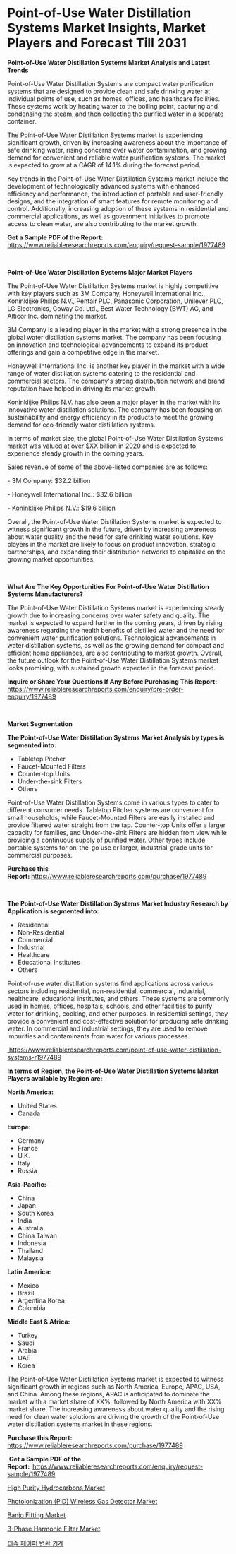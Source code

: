 <p><h1>Point-of-Use Water Distillation Systems Market Insights, Market Players and Forecast Till 2031</h1></p><p><strong>Point-of-Use Water Distillation Systems Market Analysis and Latest Trends</strong></p>
<p><p>Point-of-Use Water Distillation Systems are compact water purification systems that are designed to provide clean and safe drinking water at individual points of use, such as homes, offices, and healthcare facilities. These systems work by heating water to the boiling point, capturing and condensing the steam, and then collecting the purified water in a separate container.</p><p>The Point-of-Use Water Distillation Systems market is experiencing significant growth, driven by increasing awareness about the importance of safe drinking water, rising concerns over water contamination, and growing demand for convenient and reliable water purification systems. The market is expected to grow at a CAGR of 14.1% during the forecast period.</p><p>Key trends in the Point-of-Use Water Distillation Systems market include the development of technologically advanced systems with enhanced efficiency and performance, the introduction of portable and user-friendly designs, and the integration of smart features for remote monitoring and control. Additionally, increasing adoption of these systems in residential and commercial applications, as well as government initiatives to promote access to clean water, are also contributing to the market growth.</p></p>
<p><strong>Get a Sample PDF of the Report:&nbsp;</strong> <a href="https://www.reliableresearchreports.com/enquiry/request-sample/1977489">https://www.reliableresearchreports.com/enquiry/request-sample/1977489</a></p>
<p>&nbsp;</p>
<p><strong>Point-of-Use Water Distillation Systems Major Market Players</strong></p>
<p><p>The Point-of-Use Water Distillation Systems market is highly competitive with key players such as 3M Company, Honeywell International Inc., Koninklijke Philips N.V., Pentair PLC, Panasonic Corporation, Unilever PLC, LG Electronics, Coway Co. Ltd., Best Water Technology (BWT) AG, and Alticor Inc. dominating the market.</p><p>3M Company is a leading player in the market with a strong presence in the global water distillation systems market. The company has been focusing on innovation and technological advancements to expand its product offerings and gain a competitive edge in the market. </p><p>Honeywell International Inc. is another key player in the market with a wide range of water distillation systems catering to the residential and commercial sectors. The company's strong distribution network and brand reputation have helped in driving its market growth.</p><p>Koninklijke Philips N.V. has also been a major player in the market with its innovative water distillation solutions. The company has been focusing on sustainability and energy efficiency in its products to meet the growing demand for eco-friendly water distillation systems.</p><p>In terms of market size, the global Point-of-Use Water Distillation Systems market was valued at over $XX billion in 2020 and is expected to experience steady growth in the coming years. </p><p>Sales revenue of some of the above-listed companies are as follows:</p><p>- 3M Company: $32.2 billion </p><p>- Honeywell International Inc.: $32.6 billion </p><p>- Koninklijke Philips N.V.: $19.6 billion</p><p>Overall, the Point-of-Use Water Distillation Systems market is expected to witness significant growth in the future, driven by increasing awareness about water quality and the need for safe drinking water solutions. Key players in the market are likely to focus on product innovation, strategic partnerships, and expanding their distribution networks to capitalize on the growing market opportunities.</p></p>
<p>&nbsp;</p>
<p><strong>What Are The Key Opportunities For Point-of-Use Water Distillation Systems Manufacturers?</strong></p>
<p><p>The Point-of-Use Water Distillation Systems market is experiencing steady growth due to increasing concerns over water safety and quality. The market is expected to expand further in the coming years, driven by rising awareness regarding the health benefits of distilled water and the need for convenient water purification solutions. Technological advancements in water distillation systems, as well as the growing demand for compact and efficient home appliances, are also contributing to market growth. Overall, the future outlook for the Point-of-Use Water Distillation Systems market looks promising, with sustained growth expected in the forecast period.</p></p>
<p><strong>Inquire or Share Your Questions If Any Before Purchasing This Report:</strong> <a href="https://www.reliableresearchreports.com/enquiry/pre-order-enquiry/1977489">https://www.reliableresearchreports.com/enquiry/pre-order-enquiry/1977489</a></p>
<p>&nbsp;</p>
<p><strong>Market Segmentation</strong></p>
<p><strong>The Point-of-Use Water Distillation Systems Market Analysis by types is segmented into:</strong></p>
<p><ul><li>Tabletop Pitcher</li><li>Faucet-Mounted Filters</li><li>Counter-top Units</li><li>Under-the-sink Filters</li><li>Others</li></ul></p>
<p><p>Point-of-Use Water Distillation Systems come in various types to cater to different consumer needs. Tabletop Pitcher systems are convenient for small households, while Faucet-Mounted Filters are easily installed and provide filtered water straight from the tap. Counter-top Units offer a larger capacity for families, and Under-the-sink Filters are hidden from view while providing a continuous supply of purified water. Other types include portable systems for on-the-go use or larger, industrial-grade units for commercial purposes.</p></p>
<p><strong>Purchase this Report:&nbsp;</strong><a href="https://www.reliableresearchreports.com/purchase/1977489">https://www.reliableresearchreports.com/purchase/1977489</a></p>
<p>&nbsp;</p>
<p><strong>The Point-of-Use Water Distillation Systems Market Industry Research by Application is segmented into:</strong></p>
<p><ul><li>Residential</li><li>Non-Residential</li><li>Commercial</li><li>Industrial</li><li>Healthcare</li><li>Educational Institutes</li><li>Others</li></ul></p>
<p><p>Point-of-use water distillation systems find applications across various sectors including residential, non-residential, commercial, industrial, healthcare, educational institutes, and others. These systems are commonly used in homes, offices, hospitals, schools, and other facilities to purify water for drinking, cooking, and other purposes. In residential settings, they provide a convenient and cost-effective solution for producing safe drinking water. In commercial and industrial settings, they are used to remove impurities and contaminants from water for various processes.</p></p>
<p><a href="https://www.reliableresearchreports.com/point-of-use-water-distillation-systems-r1977489">&nbsp;https://www.reliableresearchreports.com/point-of-use-water-distillation-systems-r1977489</a></p>
<p><strong>In terms of Region, the Point-of-Use Water Distillation Systems Market Players available by Region are:</strong></p>
<p>
    <p> <strong> North America: </strong>
        <ul>
            <li>United States</li>
            <li>Canada</li>
        </ul>
        </p> 
    <p> <strong> Europe: </strong>
        <ul>
            <li>Germany</li>
            <li>France</li>
            <li>U.K.</li>
            <li>Italy</li>
            <li>Russia</li>
        </ul>
        </p> 
    <p> <strong> Asia-Pacific: </strong>
        <ul>
            <li>China</li>
            <li>Japan</li>
            <li>South Korea</li>
            <li>India</li>
            <li>Australia</li>
            <li>China Taiwan</li>
            <li>Indonesia</li>
            <li>Thailand</li>
            <li>Malaysia</li>
        </ul>
        </p> 
    <p> <strong> Latin America: </strong>
        <ul>
            <li>Mexico</li>
            <li>Brazil</li>
            <li>Argentina Korea</li>
            <li>Colombia</li>
        </ul>
        </p> 
    <p> <strong> Middle East & Africa: </strong>
        <ul>
            <li>Turkey</li>
            <li>Saudi</li>
            <li>Arabia</li>
            <li>UAE</li>
            <li>Korea</li>
        </ul>
    </p>
    </p>
<p><p>The Point-of-Use Water Distillation Systems market is expected to witness significant growth in regions such as North America, Europe, APAC, USA, and China. Among these regions, APAC is anticipated to dominate the market with a market share of XX%, followed by North America with XX% market share. The increasing awareness about water quality and the rising need for clean water solutions are driving the growth of the Point-of-Use water distillation systems market in these regions.</p></p>
<p><strong>Purchase this Report: </strong><a href="https://www.reliableresearchreports.com/purchase/1977489">https://www.reliableresearchreports.com/purchase/1977489</a></p>
<p>&nbsp;<strong>Get a Sample PDF of the Report:&nbsp;&nbsp;</strong><a href="https://www.reliableresearchreports.com/enquiry/request-sample/1977489">https://www.reliableresearchreports.com/enquiry/request-sample/1977489</a></p>
<p><strong></strong></p>
<p><p><a href="https://issuu.com/reportprime-2/docs/high-purity-hydrocarbons-market-size-2030.pptx">High Purity Hydrocarbons Market</a></p><p><a href="https://github.com/suaretopek9/Market-Research-Report-List-2/blob/main/photoionization-pid-wireless-gas-detector-market.md">Photoionization (PID) Wireless Gas Detector Market</a></p><p><a href="https://www.linkedin.com/pulse/banjo-fitting-market-analysis-sze-forecasted-period-from-2024-tpc7e?trackingId=iDemHnDM1widxlObTvciYA%3D%3D">Banjo Fitting Market</a></p><p><a href="https://github.com/moyahfrancoestellec51j635wcx/Market-Research-Report-List-2/blob/main/3-phase-harmonic-filter-market.md">3-Phase Harmonic Filter Market</a></p><p><a href="https://medium.com/@drewbarton1911/%EC%A1%B0%EC%A7%81-%EC%A2%85%EC%9D%B4-%EB%B3%80%ED%99%98%EA%B8%B0-%EC%8B%9C%EC%9E%A5-%EB%B6%84%EC%84%9D-%EB%B0%8F-%EA%B7%9C%EB%AA%A8%EB%8A%94-2024%EB%85%84%EB%B6%80%ED%84%B0-2031%EB%85%84%EA%B9%8C%EC%A7%80%EC%9D%98-%EA%B8%B0%EA%B0%84%EC%9D%84-%EB%8C%80%EC%83%81%EC%9C%BC%EB%A1%9C-%EC%98%88%EC%B8%A1%EB%90%A9%EB%8B%88%EB%8B%A4-c76373c10b54">티슈 페이퍼 변환 기계</a></p></p>